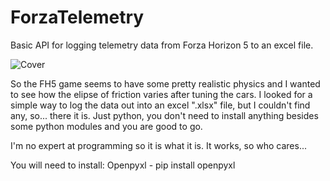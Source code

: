 # ForzaTelemetry
Basic API for logging telemetry data from Forza Horizon 5 to an excel file.

![Cover](https://user-images.githubusercontent.com/93879503/188695418-f77a6148-ad22-4803-b5af-76e407e4d1be.png)

So the FH5 game seems to have some pretty realistic physics and I wanted to see how the elipse of friction varies after tuning the cars.
I looked for a simple way to log the data out into an excel ".xlsx" file, but I couldn't find any, so... there it is.
Just python, you don't need to install anything besides some python modules and you are good to go.

I'm no expert at programming so it is what it is.
It works, so who cares...

You will need to install:
Openpyxl - pip install openpyxl
